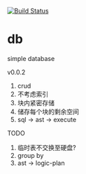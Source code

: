 [![Build Status](https://travis-ci.com/zhanghaomin/db.svg?branch=master)](https://travis-ci.com/zhanghaomin/db)
# db
simple database 

v0.0.2
1. crud
2. 不考虑索引 
3. 块内紧密存储
4. 储存每个块的剩余空间
6. sql -> ast -> execute

TODO
1. 临时表不交换至硬盘?
2. group by
1. ast -> logic-plan